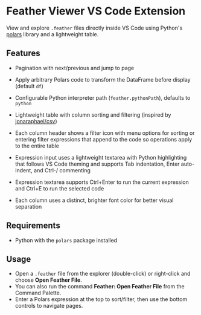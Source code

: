 # Feather Viewer VS Code Extension

View and explore `.feather` files directly inside VS Code using Python's [polars](https://www.pola.rs/) library and a lightweight table.

## Features
- Pagination with next/previous and jump to page
- Apply arbitrary Polars code to transform the DataFrame before display (default `df`)
- Configurable Python interpreter path (`feather.pythonPath`), defaults to `python`
- Lightweight table with column sorting and filtering (inspired by [jonaraphael/csv](https://github.com/jonaraphael/csv))
- Each column header shows a filter icon with menu options for sorting or entering filter expressions that append to the code so operations apply to the entire table
- Expression input uses a lightweight textarea with Python highlighting that follows VS Code theming and supports Tab indentation, Enter auto-indent, and Ctrl-/ commenting
- Expression textarea supports Ctrl+Enter to run the current expression and Ctrl+E to run the selected code

- Each column uses a distinct, brighter font color for better visual separation

## Requirements
- Python with the `polars` package installed

## Usage
- Open a `.feather` file from the explorer (double-click) or right-click and choose **Open Feather File**.
- You can also run the command **Feather: Open Feather File** from the Command Palette.
- Enter a Polars expression at the top to sort/filter, then use the bottom controls to navigate pages.